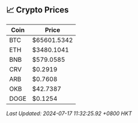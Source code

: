 ## 📈 Crypto Prices

| Coin | Price |
| ---- | ----- |
| BTC | $65601.5342 |
| ETH | $3480.1041 |
| BNB | $579.0585 |
| CRV | $0.2919 |
| ARB | $0.7608 |
| OKB | $42.7387 |
| DOGE | $0.1254 |

_Last Updated: 2024-07-17 11:32:25.92 +0800 HKT_